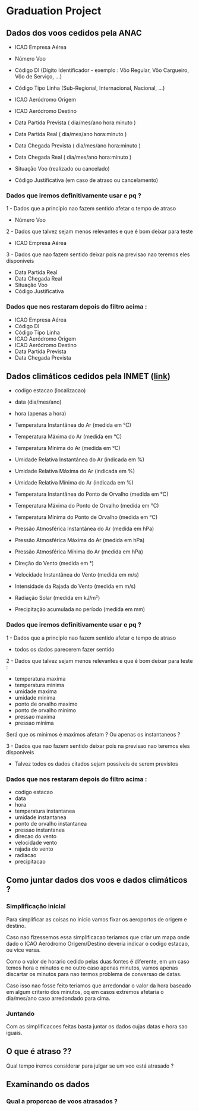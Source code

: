 # Graduation Project

## Dados dos voos cedidos pela ANAC

- ICAO Empresa Aérea

- Número Voo

- Código DI (Dígito Identificador - exemplo : Vôo Regular, Vôo Cargueiro, Vôo de Serviço, ...)	

- Código Tipo Linha (Sub-Regional, Internacional, Nacional, ...)

- ICAO Aeródromo Origem

- ICAO Aeródromo Destino

- Data Partida Prevista ( dia/mes/ano hora:minuto )

- Data Partida Real ( dia/mes/ano hora:minuto )

- Data Chegada Prevista ( dia/mes/ano hora:minuto )

- Data Chegada Real ( dia/mes/ano hora:minuto )

- Situação Voo (realizado ou cancelado)

- Código Justificativa (em caso de atraso ou cancelamento)

### Dados que iremos definitivamente usar e pq ?

1 - Dados que a principio nao fazem sentido afetar o tempo de atraso
  - Número Voo
 
2 - Dados que talvez sejam menos relevantes e que é bom deixar para teste
  - ICAO Empresa Aérea

3 - Dados que nao fazem sentido deixar pois na previsao nao teremos eles disponiveis
  - Data Partida Real
  - Data Chegada Real
  - Situação Voo
  - Código Justificativa

### Dados que nos restaram depois do filtro acima :

- ICAO Empresa Aérea
- Código DI	
- Código Tipo Linha 
- ICAO Aeródromo Origem
- ICAO Aeródromo Destino
- Data Partida Prevista
- Data Chegada Prevista

## Dados climáticos cedidos pela INMET ([link](./Nota_Tecnica-Rede_estacoes_INMET.pdf))

- codigo estacao (localizacao)

- data  (dia/mes/ano)

- hora  (apenas a hora)

- Temperatura Instantânea do Ar (medida em °C)

- Temperatura Máxima do Ar    (medida em °C)

- Temperatura Mínima do Ar    (medida em °C)

- Umidade Relativa Instantânea do Ar   (indicada em %)

- Umidade Relativa Máxima do Ar    (indicada em %)

- Umidade Relativa Mínima do Ar    (indicada em %)

- Temperatura Instantânea do Ponto de Orvalho  (medida em °C)

- Temperatura Máxima do Ponto de Orvalho   (medida em °C)

- Temperatura Mínima do Ponto de Orvalho   (medida em °C)

- Pressão Atmosférica Instantânea do Ar   (medida em hPa)

- Pressão Atmosférica Máxima do Ar    (medida em hPa)

- Pressão Atmosférica Mínima do Ar    (medida em hPa)

- Direção do Vento  (medida em °)

- Velocidade Instantânea do Vento  (medida em m/s)

- Intensidade da Rajada do Vento   (medida em m/s)

- Radiação Solar  (medida em kJ/m²)

- Precipitação acumulada no período  (medida em mm)

### Dados que iremos definitivamente usar e pq ?

1 - Dados que a principio nao fazem sentido afetar o tempo de atraso
  - todos os dados parecerem fazer sentido
 
2 - Dados que talvez sejam menos relevantes e que é bom deixar para teste :
  - temperatura maxima
  - temperatura minima
  - umidade maxima
  - umidade minima
  - ponto de orvalho maximo
  - ponto de orvalho minimo
  - pressao maxima
  - pressao minima

  Será que os minimos é maximos afetam ? Ou apenas os instantaneos ?

3 - Dados que nao fazem sentido deixar pois na previsao nao teremos eles disponiveis
  - Talvez todos os dados citados sejam possiveis de serem previstos

### Dados que nos restaram depois do filtro acima :
    
- codigo estacao
- data
- hora
- temperatura instantanea
- umidade instantanea   
- ponto de orvalho instantanea  
- pressao instantanea   
- direcao do vento  
- velocidade vento  
- rajada do vento   
- radiacao  
- precipitacao  

## Como juntar dados dos voos e dados climáticos ?

### Simplificação inicial

Para simplificar as coisas no inicio vamos fixar os aeroportos de origem e destino.

Caso nao fizessemos essa simplificacao teriamos que criar um mapa onde dado o ICAO Aeródromo Origem/Destino deveria indicar o codigo estacao, ou vice versa.

Como o valor de horario cedido pelas duas fontes é diferente, em um caso temos hora e minutos e no outro caso apenas minutos, vamos apenas discartar os minutos para nao termos problema de conversao de datas. 

Caso isso nao fosse feito teriamos que arredondar o valor da hora baseado em algum criterio dos minutos, oq em casos extremos afetaria o dia/mes/ano caso arredondado para cima.

### Juntando

Com as simplificacoes feitas basta juntar os dados cujas datas e hora sao iguais.


## O que é atraso ??

Qual tempo iremos considerar para julgar se um voo está atrasado ?

## Examinando os dados

### Qual a proporcao de voos atrasados ?

